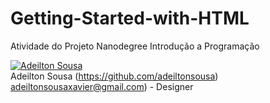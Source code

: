 # Getting-Started-with-HTML
Atividade do Projeto Nanodegree Introdução a Programação

[![Adeilton Sousa](https://avatars3.githubusercontent.com/u/15982101?s=460&v=4)](https://github.com/adeiltonsousa) <br>
Adeilton Sousa (https://github.com/adeiltonsousa) <adeiltonsousaxavier@gmail.com>) - Designer
